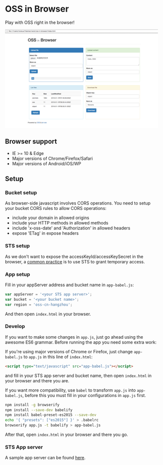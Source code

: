 # OSS in Browser

Play with OSS right in the browser!

![Demo](screenshot.png?raw=true "OSS in Browser")

## Browser support

- IE >= 10 & Edge
- Major versions of Chrome/Firefox/Safari
- Major versions of Android/iOS/WP

## Setup

### Bucket setup

As browser-side javascript involves CORS operations. You need to setup
your bucket CORS rules to allow CORS operations:

- include your domain in allowed origins
- include your HTTP methods in allowed methods
- include 'x-oss-date' and 'Authorization' in allowed headers
- expose 'ETag' in expose headers

### STS setup

As we don't want to expose the accessKeyId/accessKeySecret in the
browser, a [common practice][oss-sts] is to use STS to grant temporary
access.

### App setup

Fill in your appServer address and bucket name in `app-babel.js`:

```js
var appServer = '<your STS app server>';
var bucket = '<your bucket name>';
var region = 'oss-cn-hangzhou';
```

And then open `index.html` in your browser.

### Develop

If you want to make some changes in `app.js`, just go ahead using the
awesome ES6 grammar. Before running the app you need some extra work:

If you're using major versions of Chrome or Firefox, just change
`app-babel.js` to `app.js` in this line of `index.html`:

```html
<script type="text/javascript" src="app-babel.js"></script>
```

and fill in your STS app server and bucket name, then open
`index.html` in your browser and there you are.

If you want more compatibility, use `babel` to transform `app.js` into
`app-babel.js`, before this you must fill in your configurations in
`app.js` first.

```bash
npm install -g browserify
npm install --save-dev babelify
npm install babel-preset-es2015 --save-dev
echo '{ "presets": ["es2015"] }' > .babelrc
browserify app.js -t babelify > app-babel.js
```

After that, open `index.html` in your browser and there you go.

### STS App server

A sample app server can be found [here][ruby-sts-app-server].


[ruby-sts-app-server]: https://github.com/rockuw/sts-app-server
[oss-sts]: https://help.aliyun.com/document_detail/oss/practice/ram_guide.html
